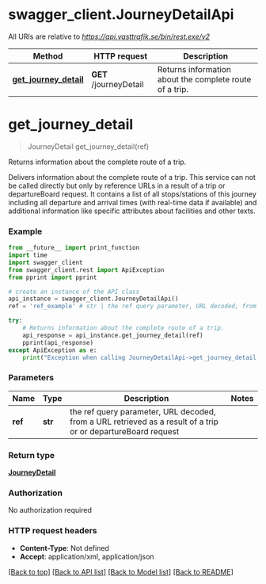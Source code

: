 # swagger_client.JourneyDetailApi

All URIs are relative to *https://api.vasttrafik.se/bin/rest.exe/v2*

Method | HTTP request | Description
------------- | ------------- | -------------
[**get_journey_detail**](JourneyDetailApi.md#get_journey_detail) | **GET** /journeyDetail | Returns information about the complete route of a trip.


# **get_journey_detail**
> JourneyDetail get_journey_detail(ref)

Returns information about the complete route of a trip.

Delivers information about the complete route of a trip. This service can not be called directly but only by reference URLs in a result of a trip or departureBoard request. It contains a list of all stops/stations of this journey including all departure and arrival times (with real-time data if available) and additional information like specific attributes about facilities and other texts.

### Example 
```python
from __future__ import print_function
import time
import swagger_client
from swagger_client.rest import ApiException
from pprint import pprint

# create an instance of the API class
api_instance = swagger_client.JourneyDetailApi()
ref = 'ref_example' # str | the ref query parameter, URL decoded, from a URL retrieved as a result of a trip or or departureBoard request

try: 
    # Returns information about the complete route of a trip.
    api_response = api_instance.get_journey_detail(ref)
    pprint(api_response)
except ApiException as e:
    print("Exception when calling JourneyDetailApi->get_journey_detail: %s\n" % e)
```

### Parameters

Name | Type | Description  | Notes
------------- | ------------- | ------------- | -------------
 **ref** | **str**| the ref query parameter, URL decoded, from a URL retrieved as a result of a trip or or departureBoard request | 

### Return type

[**JourneyDetail**](JourneyDetail.md)

### Authorization

No authorization required

### HTTP request headers

 - **Content-Type**: Not defined
 - **Accept**: application/xml, application/json

[[Back to top]](#) [[Back to API list]](../README.md#documentation-for-api-endpoints) [[Back to Model list]](../README.md#documentation-for-models) [[Back to README]](../README.md)

